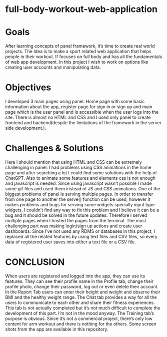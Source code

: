 # full-body-workout-web-application

# Goals
After learning concepts of panel framework, it’s time to create real world projects.
The Idea is to make a sport related web application that helps people in their workout. If focuses on full body and has all the fundamentals of web app development. In this project I wish to work on options like creating user accounts and manipulating data.

# Objectives
I developed 3 main pages using panel. Home page with some basic information about the app, register page for sign in or sign up and main page which is the user panel and is accessible when the user logs into the site. There is almost no HTML and CSS and I used only panel to create frontend and backend(despite the limitations of the framework in the server side development.).

# Challenges & Solutions
Here I should mention that using HTML and CSS can be extremely challenging in panel. I had problems using CSS animations in the home page and after searching a lot I could find some solutions with the help of ChatGPT.
Also to animate some features and elements css is not enough and javascript is needed. Since using javascript wasn’t possible I made some gif files and used them instead of JS and CSS animations.
One of the biggest problems of panel is serving multiple pages. In order to transfer from one page to another the serve() function can be used, however it makes problems and bugs for serving some widgets specially input type widgets. I couldn’t find any way to fix this problem and I believe it can be a bug and it should be solved in the future updates. Therefore I served multiple pages when I hosted the pages from the terminal.
The most challenging part was making login/sign up actions and create user dashboards. Since I’ve not used any RDMS or databases in this project, I replaced all the related features by using text files and CSV files, so every data of registered user saves into either a text file or a CSV file.

# CONCLUSION
When users are registered and logged into the app, they can use its features. They can see their profile name in the Profile tab, change their profile photo, change their password, log out or even delete their account.
In the Report Tab users can enter their height and weight and observe their BMI and the healthy weight range.
The Chat tab provides a way for all the users to communicate to each other and share their fitness experiences. This tab is not actually completed but it’s not much difficult to complete the development of this part. I’m not in the mood anyway. The Training tab’s purpose is obvious. Since it’s not a commercial project, there’s only low content for arm workout and there is nothing for the others. Some screen shots from the app are available in this repository.
